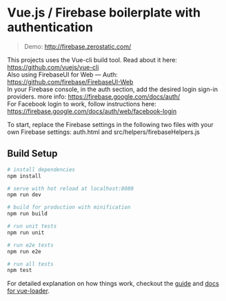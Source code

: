 # Vue.js / Firebase boilerplate with authentication

> Demo: http://firebase.zerostatic.com/

This projects uses the Vue-cli build tool. Read about it here: https://github.com/vuejs/vue-cli <br/>
Also using FirebaseUI for Web — Auth: https://github.com/firebase/FirebaseUI-Web <br/>
In your Firebase console, in the auth section, add the desired login sign-in providers. more info: https://firebase.google.com/docs/auth/ <br/>
For Facebook login to work, follow instructions here: https://firebase.google.com/docs/auth/web/facebook-login

To start, replace the Firebase settings in the following two files with your own Firebase settings: 
auth.html and src/helpers/firebaseHelpers.js
## Build Setup

``` bash
# install dependencies
npm install

# serve with hot reload at localhost:8080
npm run dev

# build for production with minification
npm run build

# run unit tests
npm run unit

# run e2e tests
npm run e2e

# run all tests
npm test
```

For detailed explanation on how things work, checkout the [guide](http://vuejs-templates.github.io/webpack/) and [docs for vue-loader](http://vuejs.github.io/vue-loader).
